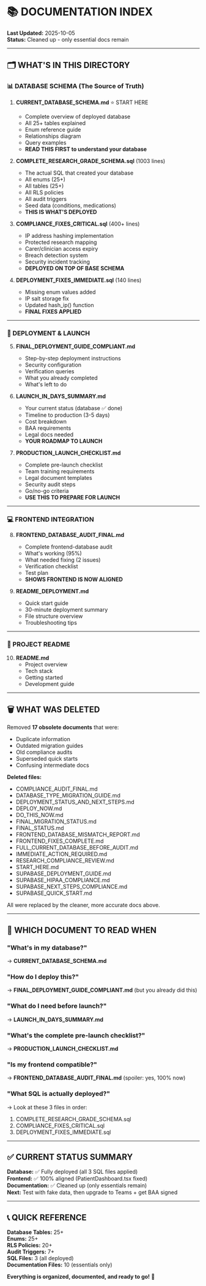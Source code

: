 # 📚 DOCUMENTATION INDEX

**Last Updated:** 2025-10-05  
**Status:** Cleaned up - only essential docs remain

---

## 🗂️ WHAT'S IN THIS DIRECTORY

### 📊 DATABASE SCHEMA (The Source of Truth)

1. **CURRENT_DATABASE_SCHEMA.md** ⭐ START HERE
   - Complete overview of deployed database
   - All 25+ tables explained
   - Enum reference guide
   - Relationships diagram
   - Query examples
   - **READ THIS FIRST to understand your database**

2. **COMPLETE_RESEARCH_GRADE_SCHEMA.sql** (1003 lines)
   - The actual SQL that created your database
   - All enums (25+)
   - All tables (25+)
   - All RLS policies
   - All audit triggers
   - Seed data (conditions, medications)
   - **THIS IS WHAT'S DEPLOYED**

3. **COMPLIANCE_FIXES_CRITICAL.sql** (400+ lines)
   - IP address hashing implementation
   - Protected research mapping
   - Carer/clinician access expiry
   - Breach detection system
   - Security incident tracking
   - **DEPLOYED ON TOP OF BASE SCHEMA**

4. **DEPLOYMENT_FIXES_IMMEDIATE.sql** (140 lines)
   - Missing enum values added
   - IP salt storage fix
   - Updated hash_ip() function
   - **FINAL FIXES APPLIED**

---

### 🚀 DEPLOYMENT & LAUNCH

5. **FINAL_DEPLOYMENT_GUIDE_COMPLIANT.md**
   - Step-by-step deployment instructions
   - Security configuration
   - Verification queries
   - What you already completed
   - What's left to do

6. **LAUNCH_IN_DAYS_SUMMARY.md**
   - Your current status (database ✅ done)
   - Timeline to production (3-5 days)
   - Cost breakdown
   - BAA requirements
   - Legal docs needed
   - **YOUR ROADMAP TO LAUNCH**

7. **PRODUCTION_LAUNCH_CHECKLIST.md**
   - Complete pre-launch checklist
   - Team training requirements
   - Legal document templates
   - Security audit steps
   - Go/no-go criteria
   - **USE THIS TO PREPARE FOR LAUNCH**

---

### 💻 FRONTEND INTEGRATION

8. **FRONTEND_DATABASE_AUDIT_FINAL.md**
   - Complete frontend-database audit
   - What's working (95%)
   - What needed fixing (2 issues)
   - Verification checklist
   - Test plan
   - **SHOWS FRONTEND IS NOW ALIGNED**

9. **README_DEPLOYMENT.md**
   - Quick start guide
   - 30-minute deployment summary
   - File structure overview
   - Troubleshooting tips

---

### 📖 PROJECT README

10. **README.md**
    - Project overview
    - Tech stack
    - Getting started
    - Development guide

---

## 🗑️ WHAT WAS DELETED

Removed **17 obsolete documents** that were:
- Duplicate information
- Outdated migration guides
- Old compliance audits
- Superseded quick starts
- Confusing intermediate docs

**Deleted files:**
- COMPLIANCE_AUDIT_FINAL.md
- DATABASE_TYPE_MIGRATION_GUIDE.md
- DEPLOYMENT_STATUS_AND_NEXT_STEPS.md
- DEPLOY_NOW.md
- DO_THIS_NOW.md
- FINAL_MIGRATION_STATUS.md
- FINAL_STATUS.md
- FRONTEND_DATABASE_MISMATCH_REPORT.md
- FRONTEND_FIXES_COMPLETE.md
- FULL_CURRENT_DATABASE_BEFORE_AUDIT.md
- IMMEDIATE_ACTION_REQUIRED.md
- RESEARCH_COMPLIANCE_REVIEW.md
- START_HERE.md
- SUPABASE_DEPLOYMENT_GUIDE.md
- SUPABASE_HIPAA_COMPLIANCE.md
- SUPABASE_NEXT_STEPS_COMPLIANCE.md
- SUPABASE_QUICK_START.md

All were replaced by the cleaner, more accurate docs above.

---

## 🎯 WHICH DOCUMENT TO READ WHEN

### "What's in my database?"
→ **CURRENT_DATABASE_SCHEMA.md**

### "How do I deploy this?"
→ **FINAL_DEPLOYMENT_GUIDE_COMPLIANT.md** (but you already did this)

### "What do I need before launch?"
→ **LAUNCH_IN_DAYS_SUMMARY.md**

### "What's the complete pre-launch checklist?"
→ **PRODUCTION_LAUNCH_CHECKLIST.md**

### "Is my frontend compatible?"
→ **FRONTEND_DATABASE_AUDIT_FINAL.md** (spoiler: yes, 100% now)

### "What SQL is actually deployed?"
→ Look at these 3 files in order:
1. COMPLETE_RESEARCH_GRADE_SCHEMA.sql
2. COMPLIANCE_FIXES_CRITICAL.sql
3. DEPLOYMENT_FIXES_IMMEDIATE.sql

---

## ✅ CURRENT STATUS SUMMARY

**Database:** ✅ Fully deployed (all 3 SQL files applied)  
**Frontend:** ✅ 100% aligned (PatientDashboard.tsx fixed)  
**Documentation:** ✅ Cleaned up (only essentials remain)  
**Next:** Test with fake data, then upgrade to Teams + get BAA signed

---

## 📞 QUICK REFERENCE

**Database Tables:** 25+  
**Enums:** 25+  
**RLS Policies:** 20+  
**Audit Triggers:** 7+  
**SQL Files:** 3 (all deployed)  
**Documentation Files:** 10 (essentials only)

**Everything is organized, documented, and ready to go!** 🚀
